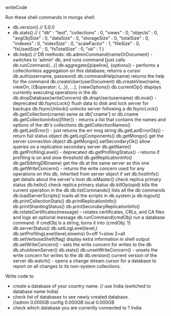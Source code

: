 writeCode

Run these shell commands in mongo shell:

- db.version() // 5.0.0
- db.stats()   //  {
        "db" : "test",
        "collections" : 0,
        "views" : 0,
        "objects" : 0,
        "avgObjSize" : 0,
        "dataSize" : 0,
        "storageSize" : 0,
        "totalSize" : 0,
        "indexes" : 0,
        "indexSize" : 0,
        "scaleFactor" : 1,
        "fileSize" : 0,
        "fsUsedSize" : 0,
        "fsTotalSize" : 0,
        "ok" : 1
}
- db.help() // DB methods:
        db.adminCommand(nameOrDocument) - switches to 'admin' db, and runs command [just calls db.runCommand(...)]
        db.aggregate([pipeline], {options}) - performs a collectionless aggregation on this database; returns a cursor
        db.auth(username, password)
        db.commandHelp(name) returns the help for the command
        db.createUser(userDocument)
        db.createView(name, viewOn, [{$operator: {...}}, ...], {viewOptions})
        db.currentOp() displays currently executing operations in the db
        db.dropDatabase(writeConcern)
        db.dropUser(username)
        db.eval() - deprecated
        db.fsyncLock() flush data to disk and lock server for backups
        db.fsyncUnlock() unlocks server following a db.fsyncLock()
        db.getCollection(cname) same as db['cname'] or db.cname
        db.getCollectionInfos([filter]) - returns a list that contains the names and options of the db's collections
        db.getCollectionNames()
        db.getLastError() - just returns the err msg string
        db.getLastErrorObj() - return full status object
        db.getLogComponents()
        db.getMongo() get the server connection object
        db.getMongo().setSecondaryOk() allow queries on a replication secondary server
        db.getName()
        db.getProfilingLevel() - deprecated
        db.getProfilingStatus() - returns if profiling is on and slow threshold
        db.getReplicationInfo()
        db.getSiblingDB(name) get the db at the same server as this one
        db.getWriteConcern() - returns the write concern used for any operations on this db, inherited from server object if set
        db.hostInfo() get details about the server's host
        db.isMaster() check replica primary status
        db.hello() check replica primary status
        db.killOp(opid) kills the current operation in the db
        db.listCommands() lists all the db commands
        db.loadServerScripts() loads all the scripts in db.system.js
        db.logout()
        db.printCollectionStats()
        db.printReplicationInfo()
        db.printShardingStatus()
        db.printSecondaryReplicationInfo()
        db.rotateCertificates(message) - rotates certificates, CRLs, and CA files and logs an optional message
        db.runCommand(cmdObj) run a database command.  if cmdObj is a string, turns it into {cmdObj: 1}
        db.serverStatus()
        db.setLogLevel(level,<component>)
        db.setProfilingLevel(level,slowms) 0=off 1=slow 2=all
        db.setVerboseShell(flag) display extra information in shell output
        db.setWriteConcern(<write concern doc>) - sets the write concern for writes to the db
        db.shutdownServer()
        db.stats()
        db.unsetWriteConcern(<write concern doc>) - unsets the write concern for writes to the db
        db.version() current version of the server
        db.watch() - opens a change stream cursor for a database to report on all  changes to its non-system collections.
>

Write code to

- create a database of your country name.
// use India   (switched to database name India)
- check list of databases to see newly created database.   
//admin   0.000GB
config  0.000GB
local   0.000GB
- check which database you are currently connected to ?
India
